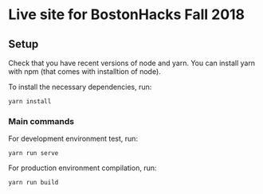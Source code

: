 # Live site for BostonHacks Fall 2018


## Setup

Check that you have recent versions of node and yarn. You can install yarn with
npm (that comes with installtion of node).

To install the necessary dependencies, run:
```
yarn install
```

### Main commands

For development environment test, run:
```
yarn run serve
```

For production environment compilation, run:
```
yarn run build
```
